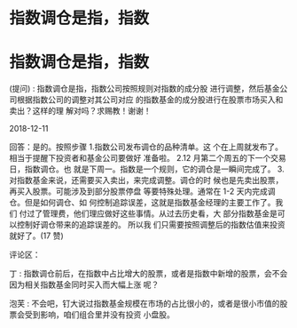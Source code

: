 # 指数调仓是指，指数

# 指数调仓是指，指数

(提问) : 指数调仓是指，指数公司按照规则对指数的成分股 进行调整，然后基金公司根据指数公司的调整对其公司对应 的指数基金的成分股进行在股票市场买入和卖出？这样的理 解对吗？求赐教！谢谢！

2018-12-11

回答：是的。按照步骤 1.指数公司发布调仓的品种清单。这 个在上周就发布了。相当于提醒下投资者和基金公司要做好 准备啦。 2.12 月第二个周五的下一个交易日，指数调仓。也 就是下周一。指数是一个规则，它的调仓是一瞬间完成了。 3.对指数基金来说，还需要买入卖出，来完成调整。调仓的时 候也是先卖出股票，再买入股票。可能涉及到部分股票停盘 等要特殊处理。通常在 1-2 天内完成调仓。但是如何调仓、如 何控制追踪误差，这就是指数基金经理的主要工作了。我们 付过了管理费，他们理应做好这些事情。从过去历史看，大 部分指数基金是可以控制好调仓带来的追踪误差的。 所以我 们只需要按照调整后的指数估值来投资就好了。(17 赞)

评论区：

丁 : 指数调仓前后，在指数中占比增大的股票，或者是指数中新增的股票，会不会因为相关指数基金同时买入而大幅上涨 呢？

泡芙 : 不会吧，钉大说过指数基金规模在市场的占比很小的，或者是很小市值的股票会受到影响，咱们组合里并没有投资 小盘股。